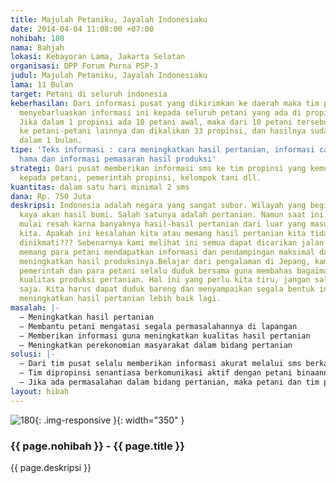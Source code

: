 ```yaml
---
title: Majulah Petaniku, Jayalah Indonesiaku
date: 2014-04-04 11:08:00 +07:00
nohibah: 180
nama: Bahjah
lokasi: Kebayoran Lama, Jakarta Selatan
organisasi: DPP Forum Purna PSP-3
judul: Majulah Petaniku, Jayalah Indonesiaku
lama: 11 Bulan
target: Petani di seluruh indonesia
keberhasilan: Dari informasi pusat yang dikirimkan ke daerah maka tim propinsi harus
  menyebarluaskan informasi ini kepada seluruh petani yang ada di propinsi tersebut.
  Jika dalam 1 propinsi ada 10 petani awal, maka dari 10 petani tersebut menyebar
  ke petani-petani lainnya dan dikalikan 33 propinsi, dan hasilnya sudah luar biasa
  dalam 1 bulan.
tipe: 'Teks informasi : cara meningkatkan hasil pertanian, informasi cara menanggulangi
  hama dan informasi pemasaran hasil produksi'
strategi: Dari pusat memberikan informasi sms ke tim propinsi yang kemudian menyebar
  kepada petani, pemerintah propinsi, kelompok tani dll.
kuantitas: dalam satu hari minimal 2 sms
dana: Rp. 750 Juta
deskripsi: Indonesia adalah negara yang sangat subur. Wilayah yang begitu luas dan
  kaya akan hasil bumi. Salah satunya adalah pertanian. Namun saat ini petani kita
  mulai resah karna banyaknya hasil-hasil pertanian dari luar yang masuk ke negara
  kita. Apakah ini kesalahan kita atau memang hasil pertanian kita tidak layak untuk
  dinikmati??? Sebenarnya kami melihat ini semua dapat dicarikan jalan keluarnya jika
  memang para petani mendapatkan informasi dan pendampingan maksimal dalam rangka
  meningkatkan hasil produksinya.Belajar dari pengalaman di Jepang, kami melihat bahwa
  pemerintah dan para petani selalu duduk bersama guna membahas bagaimana meningkatkan
  kualitas produksi pertanian. Hal ini yang perlu kita tiru, jangan saling menyalahkan
  saja. Kita harus dapat duduk bareng dan menyampaikan segala bentuk informasi guna
  meningkatkan hasil pertanian lebih baik lagi.
masalah: |-
  – Meningkatkan hasil pertanian
  – Membantu petani mengatasi segala permasalahannya di lapangan
  – Memberikan informasi guna meningkatkan kualitas hasil pertanian
  – Meningkatkan perekonomian masyarakat dalam bidang pertanian
solusi: |-
  – Dari tim pusat selalu memberikan informasi akurat melalui sms berkaitan dengan cara peningkatan hasil pertanian kepada tim di propinsi dan juga petani binaan
  – Tim dipropinsi senantiasa berkomunikasi aktif dengan petani binaannya
  – Jika ada permasalahan dalam bidang pertanian, maka petani dan tim propinsi dapat berkonsultasi dengan tim di pusat
layout: hibah
---
```


![180](/static/img/hibahcms/180.png){: .img-responsive }{: width="350" }

### {{ page.nohibah }} - {{ page.title }}

{{ page.deskripsi }}
